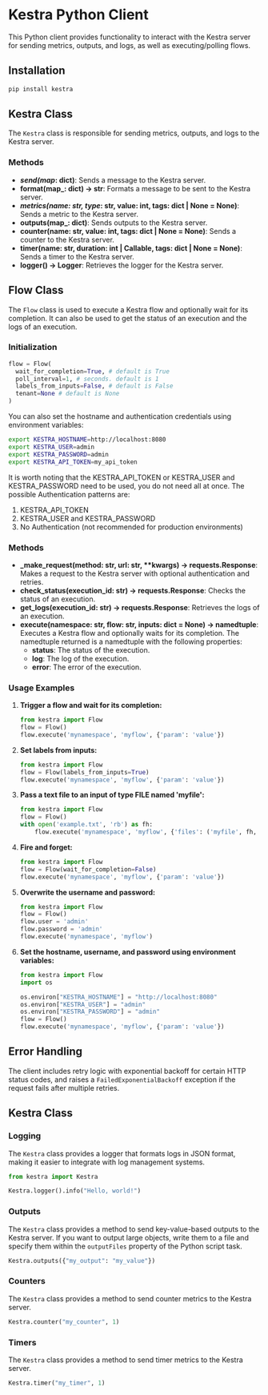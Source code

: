 # Kestra Python Client

This Python client provides functionality to interact with the Kestra server for sending metrics, outputs, and logs, as well as executing/polling flows.

## Installation

```bash
pip install kestra
```

## Kestra Class

The `Kestra` class is responsible for sending metrics, outputs, and logs to the Kestra server.

### Methods

- **_send(map_: dict)**: Sends a message to the Kestra server.
- **format(map_: dict) -> str**: Formats a message to be sent to the Kestra server.
- **_metrics(name: str, type_: str, value: int, tags: dict | None = None)**: Sends a metric to the Kestra server.
- **outputs(map_: dict)**: Sends outputs to the Kestra server.
- **counter(name: str, value: int, tags: dict | None = None)**: Sends a counter to the Kestra server.
- **timer(name: str, duration: int | Callable, tags: dict | None = None)**: Sends a timer to the Kestra server.
- **logger() -> Logger**: Retrieves the logger for the Kestra server.

## Flow Class

The `Flow` class is used to execute a Kestra flow and optionally wait for its completion. It can also be used to get the status of an execution and the logs of an execution.

### Initialization

```python
flow = Flow(
  wait_for_completion=True, # default is True
  poll_interval=1, # seconds. default is 1  
  labels_from_inputs=False, # default is False
  tenant=None # default is None
)
```

You can also set the hostname and authentication credentials using environment variables:

```bash
export KESTRA_HOSTNAME=http://localhost:8080
export KESTRA_USER=admin
export KESTRA_PASSWORD=admin
export KESTRA_API_TOKEN=my_api_token
```

It is worth noting that the KESTRA_API_TOKEN or KESTRA_USER and KESTRA_PASSWORD need to be used, you do not need all at once. The possible Authentication patterns are:

1. KESTRA_API_TOKEN
2. KESTRA_USER and KESTRA_PASSWORD
3. No Authentication (not recommended for production environments)

### Methods

- **_make_request(method: str, url: str, \*\*kwargs) -> requests.Response**: Makes a request to the Kestra server with optional authentication and retries.
- **check_status(execution_id: str) -> requests.Response**: Checks the status of an execution.
- **get_logs(execution_id: str) -> requests.Response**: Retrieves the logs of an execution.
- **execute(namespace: str, flow: str, inputs: dict = None) -> namedtuple**: Executes a Kestra flow and optionally waits for its completion. The namedtuple returned is a namedtuple with the following properties:
  - **status**: The status of the execution.
  - **log**: The log of the execution.
  - **error**: The error of the execution.

### Usage Examples

1. **Trigger a flow and wait for its completion:**

    ```python
    from kestra import Flow
    flow = Flow()
    flow.execute('mynamespace', 'myflow', {'param': 'value'})
    ```

2. **Set labels from inputs:**

    ```python
    from kestra import Flow
    flow = Flow(labels_from_inputs=True)
    flow.execute('mynamespace', 'myflow', {'param': 'value'})
    ```

3. **Pass a text file to an input of type FILE named 'myfile':**

    ```python
    from kestra import Flow
    flow = Flow()
    with open('example.txt', 'rb') as fh:
        flow.execute('mynamespace', 'myflow', {'files': ('myfile', fh, 'text/plain')})
    ```

4. **Fire and forget:**

    ```python
    from kestra import Flow
    flow = Flow(wait_for_completion=False)
    flow.execute('mynamespace', 'myflow', {'param': 'value'})
    ```

5. **Overwrite the username and password:**

    ```python
    from kestra import Flow
    flow = Flow()
    flow.user = 'admin'
    flow.password = 'admin'
    flow.execute('mynamespace', 'myflow')
    ```

6. **Set the hostname, username, and password using environment variables:**

    ```python
    from kestra import Flow
    import os

    os.environ["KESTRA_HOSTNAME"] = "http://localhost:8080"
    os.environ["KESTRA_USER"] = "admin"
    os.environ["KESTRA_PASSWORD"] = "admin"
    flow = Flow()
    flow.execute('mynamespace', 'myflow', {'param': 'value'})
    ```

## Error Handling

The client includes retry logic with exponential backoff for certain HTTP status codes, and raises a `FailedExponentialBackoff` exception if the request fails after multiple retries.

## Kestra Class

### Logging

The `Kestra` class provides a logger that formats logs in JSON format, making it easier to integrate with log management systems.

```python
from kestra import Kestra

Kestra.logger().info("Hello, world!")
```

### Outputs

The `Kestra` class provides a method to send key-value-based outputs to
the Kestra server. If you want to output large objects, write them to a
file and specify them within the `outputFiles` property of the Python
script task.

```python
Kestra.outputs({"my_output": "my_value"})
```

### Counters

The `Kestra` class provides a method to send counter metrics to the Kestra server.

```python
Kestra.counter("my_counter", 1)
```

### Timers

The `Kestra` class provides a method to send timer metrics to the Kestra server.

```python
Kestra.timer("my_timer", 1)
```
